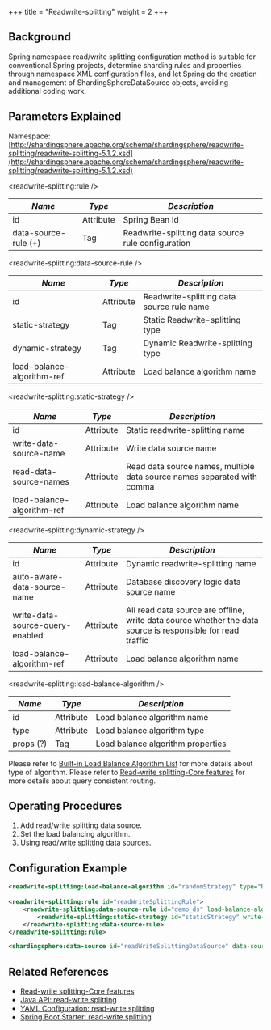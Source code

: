 +++
title = "Readwrite-splitting"
weight = 2
+++

## Background
Spring namespace read/write splitting configuration method is suitable for conventional Spring projects, determine sharding rules and properties through namespace XML configuration files, and let Spring do the creation and management of ShardingSphereDataSource objects, avoiding additional coding work.

## Parameters Explained
Namespace: [http://shardingsphere.apache.org/schema/shardingsphere/readwrite-splitting/readwrite-splitting-5.1.2.xsd](http://shardingsphere.apache.org/schema/shardingsphere/readwrite-splitting/readwrite-splitting-5.1.2.xsd)

\<readwrite-splitting:rule />

| *Name*               | *Type*    | *Description*                                |
| -------------------- | --------- | -------------------------------------------- |
| id                   | Attribute | Spring Bean Id                               |
| data-source-rule (+) | Tag       | Readwrite-splitting data source rule configuration |

\<readwrite-splitting:data-source-rule />

| *Name*                     | *Type*     | *Description*                                                           |
| -------------------------- | ---------- | ----------------------------------------------------------------------- |
| id                         | Attribute  | Readwrite-splitting data source rule name                               |
| static-strategy            | Tag        | Static Readwrite-splitting type                                         |
| dynamic-strategy           | Tag        | Dynamic Readwrite-splitting type                                        |
| load-balance-algorithm-ref | Attribute  | Load balance algorithm name                                             |


\<readwrite-splitting:static-strategy />

| *Name*                     | *Type* | *Description*                                                          |
| -------------------------- | ----- | ----------------------------------------------------------------------- |
| id                         | Attribute  | Static readwrite-splitting name                                          |
| write-data-source-name     | Attribute  | Write data source name                                                   |
| read-data-source-names     | Attribute  | Read data source names, multiple data source names separated with comma  |
| load-balance-algorithm-ref | Attribute  | Load balance algorithm name                                              |

\<readwrite-splitting:dynamic-strategy />

| *Name*                           | *Type*     | *Description*                                                                                               |
| -------------------------------- | ---------- | ----------------------------------------------------------------------------------------------------------- |
| id                               | Attribute  | Dynamic readwrite-splitting name                                                                            |
| auto-aware-data-source-name      | Attribute  | Database discovery logic data source name                                                                   |
| write-data-source-query-enabled  | Attribute  | All read data source are offline, write data source whether the data source is responsible for read traffic |
| load-balance-algorithm-ref       | Attribute  | Load balance algorithm name                                                                                 |

\<readwrite-splitting:load-balance-algorithm />

| *Name*    | *Type*     | *Description*                     |
| --------- | ---------- | --------------------------------- |
| id        | Attribute  | Load balance algorithm name       |
| type      | Attribute  | Load balance algorithm type       |
| props (?) | Tag        | Load balance algorithm properties |

Please refer to [Built-in Load Balance Algorithm List](/en/user-manual/shardingsphere-jdbc/builtin-algorithm/load-balance) for more details about type of algorithm.
Please refer to [Read-write splitting-Core features](/en/features/readwrite-splitting/) for more details about query consistent routing.

## Operating Procedures
1. Add read/write splitting data source.
2. Set the load balancing algorithm.
3. Using read/write splitting data sources.

## Configuration Example
```xml
<readwrite-splitting:load-balance-algorithm id="randomStrategy" type="RANDOM" />
    
<readwrite-splitting:rule id="readWriteSplittingRule">
    <readwrite-splitting:data-source-rule id="demo_ds" load-balance-algorithm-ref="randomStrategy">
        <readwrite-splitting:static-strategy id="staticStrategy" write-data-source-name="demo_write_ds" read-data-source-names="demo_read_ds_0, demo_read_ds_1"/>
    </readwrite-splitting:data-source-rule>
</readwrite-splitting:rule>

<shardingsphere:data-source id="readWriteSplittingDataSource" data-source-names="demo_write_ds, demo_read_ds_0, demo_read_ds_1" rule-refs="readWriteSplittingRule" />
```

## Related References
- [Read-write splitting-Core features](/en/features/readwrite-splitting/)
- [Java API: read-write splitting](/en/user-manual/shardingsphere-jdbc/java-api/rules/readwrite-splitting/)
- [YAML Configuration: read-write splitting](/en/user-manual/shardingsphere-jdbc/yaml-config/rules/readwrite-splitting/)
- [Spring Boot Starter: read-write splitting](/en/user-manual/shardingsphere-jdbc/spring-boot-starter/rules/readwrite-splitting/)
